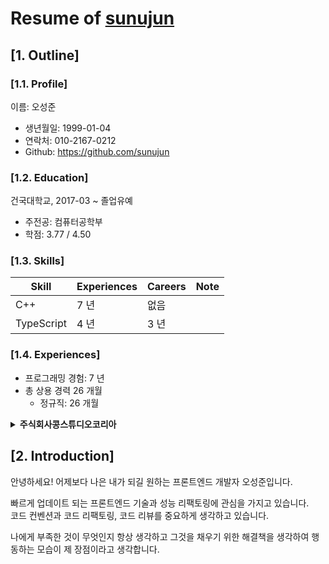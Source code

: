 # Resume of [sunujun](https://github.com/sunujun)

## [1. Outline]
### [1.1. Profile]
이름: 오성준

  - 생년월일: 1999-01-04
  - 연락처: 010-2167-0212
  - Github: https://github.com/sunujun

### [1.2. Education]
건국대학교, 2017-03 ~ 졸업유예

  - 주전공: 컴퓨터공학부
  - 학점: 3.77 / 4.50

### [1.3. Skills]
Skill        | Experiences | Careers | Note
-------------|-------------|---------|-----------------------------------
C++          | 7 년        | 없음     | 
TypeScript   | 4 년        | 3 년     | 


### [1.4. Experiences]
  - 프로그래밍 경험: 7 년
  - 총 상용 경력 26 개월
    - 정규직: 26 개월

**<details><summary>주식회사콩스튜디오코리아</summary>**

**period**

2020-01 - 2022-02

**position**

미큐트팀 / Front-End Engineer

**projects**

미큐트

### 미큐트

- 2020.01 - 2022.02
- 미큐트 프론트엔드 설계 및 개발

### Tech Stack

- React Native
- Typescript
- MobX
- Firebase
- Gitlab
- Jenkins
- i18n

### Description

미큐트 앱 개발 및 Android 및 IOS 스토어 런칭
</details>

## [2. Introduction]

안녕하세요! 어제보다 나은 내가 되길 원하는 프론트엔드 개발자 오성준입니다.

빠르게 업데이트 되는 프론트엔드 기술과 성능 리팩토링에 관심을 가지고 있습니다.  
코드 컨벤션과 코드 리팩토링, 코드 리뷰를 중요하게 생각하고 있습니다.

나에게 부족한 것이 무엇인지 항상 생각하고 그것을 채우기 위한 해결책을 생각하여 행동하는 모습이 제 장점이라고 생각합니다.
